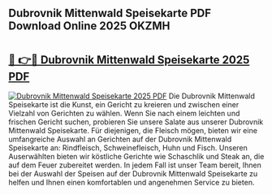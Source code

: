## Dubrovnik Mittenwald Speisekarte PDF Download Online 2025 OKZMH

# <h2><a href="http://gcai90z.nevu.top/?p=Dubrovnik+Mittenwald+Speisekarte">🔗 👉🔴 Dubrovnik Mittenwald Speisekarte 2025 PDF</a></h2>

[![Dubrovnik Mittenwald Speisekarte 2025 PDF](https://i.imgur.com/dBaPXMq.png)](http://gcai90z.nevu.top/?p=Dubrovnik+Mittenwald+Speisekarte)
Die Dubrovnik Mittenwald Speisekarte ist die Kunst, ein Gericht zu kreieren und zwischen einer Vielzahl von Gerichten zu wählen. Wenn Sie nach einem leichten und frischen Gericht suchen, probieren Sie unsere Salate aus unserer Dubrovnik Mittenwald Speisekarte. Für diejenigen, die Fleisch mögen, bieten wir eine umfangreiche Auswahl an Gerichten auf der Dubrovnik Mittenwald Speisekarte an: Rindfleisch, Schweinefleisch, Huhn und Fisch. Unseren Auserwählten bieten wir köstliche Gerichte wie Schaschlik und Steak an, die auf dem Feuer zubereitet werden. In jedem Fall ist unser Team bereit, Ihnen bei der Auswahl der Speisen auf der Dubrovnik Mittenwald Speisekarte zu helfen und Ihnen einen komfortablen und angenehmen Service zu bieten.
